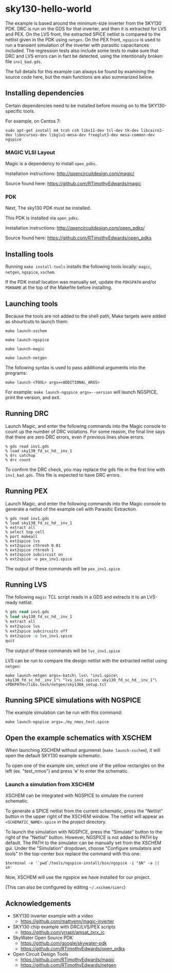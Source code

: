 # sky130-hello-world

The example is based around the minimum-size inverter from the SKY130 PDK.  DRC is run on the GDS for that inverter, and then it is extracted for LVS and PEX.  On the LVS front, the extracted SPICE netlist is compared to the netlist given in the PDK using ``netgen``.  On the PEX front, ``ngspice`` is used to run a transient simulation of the inverter with parasitic capacitances included.  The regression tests also include some tests to make sure that DRC and LVS errors can in fact be detected, using the intentionally broken file ``inv1_bad.gds``.

The full details for this example can always be found by examining the source code here, but the main functions are also summarized below.

## Installing dependencies

Certain dependencies need to be installed before moving on to the SKY130-specific tools.

For example, on Centos 7:

```shell
sudo apt-get install m4 tcsh csh libx11-dev tcl-dev tk-dev libcairo2-dev libncurses-dev libglu1-mesa-dev freeglut3-dev mesa-common-dev ngspice
```

### MAGIC VLSI Layout
Magic is a dependency to install `open_pdks`. 

Installation instructions: http://opencircuitdesign.com/magic/

Source found here: https://github.com/RTimothyEdwards/magic

### PDK
Next, The sky130 PDK must be installed.

This PDK is installed via `open_pdks`.

Installation instructions: http://opencircuitdesign.com/open_pdks/

Source found here: https://github.com/RTimothyEdwards/open_pdks

## Installing tools

Running `make install-tools` installs the following tools locally: ``magic``, ``netgen``, ``ngspice``, ``xschem``.

If the PDK install location was manually set, update the `PDKSPATH` and/or `PDKNAME` at the top of the Makefile before installing.

## Launching tools
Because the tools are not added to the shell path, Make targets were added as shourtcuts to launch them:

`make launch-xschem`

`make launch-ngspice`

`make launch-magic`

`make launch-netgen`


The following syntax is used to pass additional arguments into the programs:

`make launch-<TOOL> args=<ADDITIONAL_ARGS>`

For example: `make launch-ngspice args=--version` will launch NGSPICE, print the version, and exit.

## Running DRC

Launch Magic, and enter the following commands into the Magic console to count up the number of DRC violations.  For some reason, the final line says that there are zero DRC errors, even if previous lines show errors.

```
% gds read inv1.gds
% load sky130_fd_sc_hd__inv_1
% drc catchup
% drc count
```

To confirm the DRC check, you may replace the gds file in the first line with `inv1_bad.gds`. This file is expected to have DRC errors.

## Running PEX

Launch Magic, and enter the following commands into the Magic console to generate a netlist of the example cell with Parasitic Extraction. 

```
% gds read inv1.gds
% load sky130_fd_sc_hd__inv_1
% extract all
% select top cell
% port makeall
% ext2spice lvs
% ext2spice cthresh 0.01
% ext2spice rthresh 1
% ext2spice subcircuit on
% ext2spice -o pex_inv1.spice
```

The output of these commands will be `pex_inv1.spice`

## Running LVS

The following ``magic`` TCL script reads in a GDS and extracts it to an LVS-ready netlist.

```tcl
% gds read inv1.gds
% load sky130_fd_sc_hd__inv_1
% extract all
% ext2spice lvs
% ext2spice subcircuits off
% ext2spice -o lvs_inv1.spice
quit
```
The output of these commands will be `lvs_inv1.spice`


LVS can be run to compare the design netlist with the extracted netlist using ``netgen``:

```shell
make launch-netgen args=-batch\ lvs\ "inv1.spice\ sky130_fd_sc_hd__inv_1"\ "lvs_inv1.spice\ sky130_fd_sc_hd__inv_1"\ <PDKPATH>/libs.tech/netgen/sky130A_setup.tcl
```

## Running SPICE simulations with NGSPICE

The example simulation can be run with this command:
```
make launch-ngspice args=./my_nmos_test.spice
```

## Open the example schematics with XSCHEM

When launching XSCHEM without argumenst (`make launch-xschem`), it will open the default SKY130 example schematic. 

To open one of the example sim, select one of the yellow rectangles on the left (ex. "test_nmos") and press 'e' to enter the schematic.

### Launch a simulation from XSCHEM

XSCHEM can be integrated with NGSPICE to simulate the current schematic.

To generate a SPICE netlist from the current schematic, press the "Netlist" button in the upper right of the XSCHEM window. The netlist will appear as `<SCHEMATIC_NAME>.spice` in the project directory.

To launch the simulation with NGSPICE, press the "Simulate" button to the right of the "Netlist" button. However, NGSPICE is not added to PATH by default. The PATH to the simulator can be manually set from the XSCHEM gui. Under the "Simulation" dropdown, choose "Configure simulators and tools" In the top-center box replace the command with this one:

```
$terminal -e '`pwd`/tools/ngspice-install/bin/ngspice -i "$N" -a || sh'
```

Now, XSCHEM will use the ngspice we have installed for our project.

(This can also be configured by editing `~/.xschem/simrc`)

## Acknowledgements
* SKY130 inverter example with a video
  * https://github.com/mattvenn/magic-inverter
* SKY130 chip example with DRC/LVS/PEX scripts
  * https://github.com/yrrapt/amsat_txrx_ic
* SkyWater Open Source PDK
  * https://github.com/google/skywater-pdk
  * https://github.com/RTimothyEdwards/open_pdks
* Open Circuit Design Tools
  * https://github.com/RTimothyEdwards/magic
  * https://github.com/RTimothyEdwards/netgen

